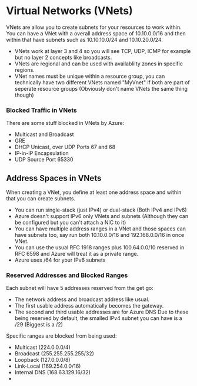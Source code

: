 # Virtual Networks (VNets)
VNets are allow you to create subnets for your resources to work within. You can have a VNet with a overall address space of 10.10.0.0/16 and then within that have subnets such as 10.10.10.0/24 and 10.10.20.0/24.
- VNets work at layer 3 and 4 so you will see TCP, UDP, ICMP for example but no layer 2 concepts like broadcasts.
- VNets are regional and can be used with availablilty zones in specific regions.
- VNet names must be unique within a resource group, you can technically have two different VNets named "MyVnet" if both are part of seperate resource groups (Obviously don't name VNets the same thing though)

### Blocked Traffic in VNets
There are some stuff blocked in VNets by Azure:
- Multicast and Broadcast
- GRE
- DHCP Unicast, over UDP Ports 67 and 68
- IP-in-IP Encapsulation
- UDP Source Port 65330

## Address Spaces in VNets
When creating a VNet, you define at least one address space and within that you can create subnets.
- You can run single-stack (just IPv4) or dual-stack (Both IPv4 and IPv6)
- Azure doesn't support IPv6 only VNets and subnets (Although they can be configured but you can't attach a NIC to it)
- You can have multiple address ranges in a VNet and those spaces can have subnets too, say run both 10.10.0.0/16 and 192.168.0.0/16 in once VNet.
- You can use the usual RFC 1918 ranges plus 100.64.0.0/10 reserved in RFC 6598 and Azure will treat it as a private range.
- Azure uses /64 for your IPv6 subnets

### Reserved Addresses and Blocked Ranges
Each subnet will have 5 addresses reserved from the get go:
- The network address and broadcast address like usual.
- The first usable address automatically becomes the gateway.
- The second and third usable addresses are for Azure DNS
Due to these being reserved by default, the smalled IPv4 subnet you can have is a /29 (Biggest is a /2)

Specific ranges are blocked from being used:
- Multicast (224.0.0.0/4)
- Broadcast (255.255.255.255/32)
- Loopback (127.0.0.0/8)
- Link-Local (169.254.0.0/16)
- Internal DNS (168.63.129.16/32)
- 
